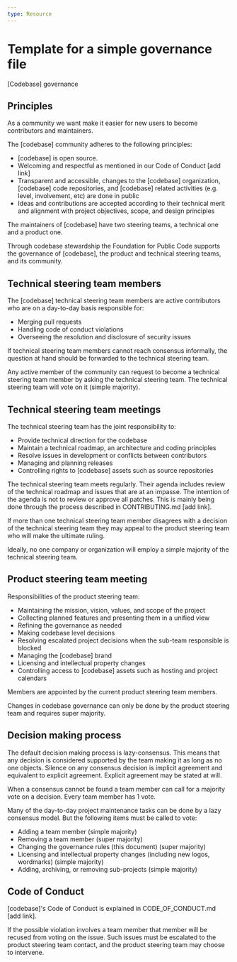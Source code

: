 ```yaml
---
type: Resource
---
```


# Template for a simple governance file

[Codebase] governance

## Principles

As a community we want make it easier for new users to become contributors and maintainers.

The [codebase] community adheres to the following principles:

* [codebase] is open source.
* Welcoming and respectful as mentioned in our Code of Conduct [add link]
* Transparent and accessible, changes to the [codebase] organization, [codebase] code repositories, and [codebase] related activities (e.g. level, involvement, etc) are done in public
* Ideas and contributions are accepted according to their technical merit and alignment with project objectives, scope, and design principles

The maintainers of [codebase] have two steering teams, a technical one and a product one.

Through codebase stewardship the Foundation for Public Code supports the governance of [codebase], the product and technical steering teams, and its community.

## Technical steering team members

The [codebase] technical steering team members are active contributors who are on a day-to-day basis responsible for:

* Merging pull requests
* Handling code of conduct violations
* Overseeing the resolution and disclosure of security issues

If technical steering team members cannot reach consensus informally, the question at hand should be forwarded to the technical steering team.

Any active member of the community can request to become a technical steering team member by asking the technical steering team. The technical steering team will vote on it (simple majority).

## Technical steering team meetings

The technical steering team has the joint responsibility to:

* Provide technical direction for the codebase
* Maintain a technical roadmap, an architecture and coding principles
* Resolve issues in development or conflicts between contributors
* Managing and planning releases
* Controlling rights to [codebase] assets such as source repositories

The technical steering team meets regularly. Their agenda includes review of the technical roadmap and issues that are at an impasse. The intention of the agenda is not to review or approve all patches. This is mainly being done through the process described in CONTRIBUTING.md [add link].

If more than one technical steering team member disagrees with a decision of the technical steering team they may appeal to the product steering team who will make the ultimate ruling.

Ideally, no one company or organization will employ a simple majority of the technical steering team.

## Product steering team meeting

Responsibilities of the product steering team:

* Maintaining the mission, vision, values, and scope of the project
* Collecting planned features and presenting them in a unified view
* Refining the governance as needed
* Making codebase level decisions
* Resolving escalated project decisions when the sub-team responsible is blocked
* Managing the [codebase] brand
* Licensing and intellectual property changes
* Controlling access to [codebase] assets such as hosting and project calendars

Members are appointed by the current product steering team members.

Changes in codebase governance can only be done by the product steering team and requires super majority.

## Decision making process

The default decision making process is lazy-consensus. This means that any decision is considered supported by the team making it as long as no one objects. Silence on any consensus decision is implicit agreement and equivalent to explicit agreement. Explicit agreement may be stated at will.

When a consensus cannot be found a team member can call for a majority vote on a decision. Every team member has 1 vote.

Many of the day-to-day project maintenance tasks can be done by a lazy consensus model. But the following items must be called to vote:

* Adding a team member (simple majority)
* Removing a team member (super majority)
* Changing the governance rules (this document) (super majority)
* Licensing and intellectual property changes (including new logos, wordmarks) (simple majority)
* Adding, archiving, or removing sub-projects (simple majority)

## Code of Conduct

[codebase]'s Code of Conduct is explained in CODE_OF_CONDUCT.md [add link].

If the possible violation involves a team member that member will be recused from voting on the issue. Such issues must be escalated to the product steering team contact, and the product steering team may choose to intervene.
